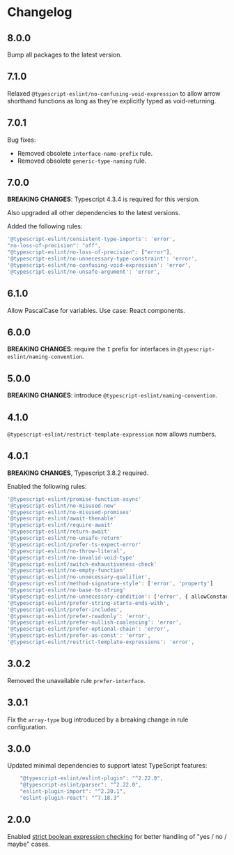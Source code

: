 # Changelog

## 8.0.0

Bump all packages to the latest version.

## 7.1.0

Relaxed `@typescript-eslint/no-confusing-void-expression` to allow arrow shorthand functions as long as they're explicitly typed as void-returning.

## 7.0.1

Bug fixes:

- Removed obsolete `interface-name-prefix` rule.
- Removed obsolete `generic-type-naming` rule.

## 7.0.0

**BREAKING CHANGES**: Typescript 4.3.4 is required for this version.

Also upgraded all other dependencies to the latest versions.

Added the following rules:

```typescript
'@typescript-eslint/consistent-type-imports': 'error',
"no-loss-of-precision": "off",
"@typescript-eslint/no-loss-of-precision": ["error"],
'@typescript-eslint/no-unnecessary-type-constraint': 'error',
'@typescript-eslint/no-confusing-void-expression': 'error',
'@typescript-eslint/no-unsafe-argument': 'error',
```

## 6.1.0

Allow PascalCase for variables. Use case: React components.

## 6.0.0

**BREAKING CHANGES**: require the `I` prefix for interfaces in `@typescript-eslint/naming-convention`.

## 5.0.0

**BREAKING CHANGES**: introduce `@typescript-eslint/naming-convention`.

## 4.1.0

`@typescript-eslint/restrict-template-expression` now allows numbers.

## 4.0.1

**BREAKING CHANGES**, Typescript 3.8.2 required.

Enabled the following rules:

```typescript
'@typescript-eslint/promise-function-async'
'@typescript-eslint/no-misused-new'
'@typescript-eslint/no-misused-promises'
'@typescript-eslint/await-thenable'
'@typescript-eslint/require-await'
'@typescript-eslint/return-await'
'@typescript-eslint/no-unsafe-return'
'@typescript-eslint/prefer-ts-expect-error'
'@typescript-eslint/no-throw-literal',
'@typescript-eslint/no-invalid-void-type'
'@typescript-eslint/switch-exhaustiveness-check'
'@typescript-eslint/no-empty-function'
'@typescript-eslint/no-unnecessary-qualifier',
'@typescript-eslint/method-signature-style': ['error', 'property']
'@typescript-eslint/no-base-to-string'
'@typescript-eslint/no-unnecessary-condition': ['error', { allowConstantLoopConditions: true }]
'@typescript-eslint/prefer-string-starts-ends-with',
'@typescript-eslint/prefer-includes',
'@typescript-eslint/prefer-readonly': 'error',
'@typescript-eslint/prefer-nullish-coalescing': 'error',
'@typescript-eslint/prefer-optional-chain': 'error',
'@typescript-eslint/prefer-as-const': 'error',
'@typescript-eslint/restrict-template-expressions': 'error',
```

## 3.0.2

Removed the unavailable rule `prefer-interface`.

## 3.0.1

Fix the `array-type` bug introduced by a breaking change in rule configuration.

## 3.0.0

Updated minimal dependencies to support latest TypeScript features:

```typescript
    "@typescript-eslint/eslint-plugin": "^2.22.0",
    "@typescript-eslint/parser": "^2.22.0",
    "eslint-plugin-import": "^2.20.1",
    "eslint-plugin-react": "^7.18.3"
```

## 2.0.0

Enabled [strict boolean expression checking](https://github.com/typescript-eslint/typescript-eslint/blob/master/packages/eslint-plugin/docs/rules/strict-boolean-expressions.md) for better handling of "yes / no / maybe" cases.